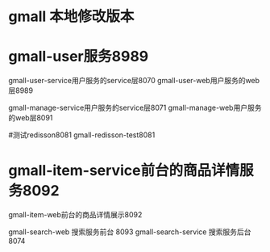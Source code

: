 # gmall 本地修改版本
# gmall-user服务8989
gmall-user-service用户服务的service层8070
gmall-user-web用户服务的web层8989

gmall-manage-service用户服务的service层8071
gmall-manage-web用户服务的web层8091

#测试redisson8081
gmall-redisson-test8081

# gmall-item-service前台的商品详情服务8092
gmall-item-web前台的商品详情展示8092

gmall-search-web 搜索服务前台 8093
gmall-search-service 搜索服务后台 8074